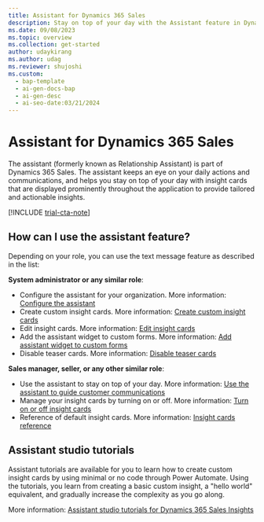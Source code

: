 ```yaml
---
title: Assistant for Dynamics 365 Sales
description: Stay on top of your day with the Assistant feature in Dynamics 365 Sales. Get tailored and actionable insights to help you succeed.
ms.date: 09/08/2023
ms.topic: overview
ms.collection: get-started
author: udaykirang
ms.author: udag
ms.reviewer: shujoshi
ms.custom:
  - bap-template
  - ai-gen-docs-bap
  - ai-gen-desc
  - ai-seo-date:03/21/2024
---
```


# Assistant for Dynamics 365 Sales 

The assistant (formerly known as Relationship Assistant) is part of Dynamics 365 Sales. The assistant keeps an eye on your daily actions and communications, and helps you stay on top of your day with insight cards that are displayed prominently throughout the application to provide tailored and actionable insights. 

[!INCLUDE [trial-cta-note](../includes/trial-cta-note.md)]

## How can I use the assistant feature?

Depending on your role, you can use the text message feature as described in the list:

**System administrator or any similar role**:

- Configure the assistant for your organization. More information: [Configure the assistant](configure-assistant.md)
- Create custom insight cards. More information: [Create custom insight cards](create-insight-cards-flow.md)
- Edit insight cards. More information: [Edit insight cards](edit-insight-cards.md)
- Add the assistant widget to custom forms. More information: [Add assistant widget to custom forms](add-assistant-widget-custom-forms.md)
- Disable teaser cards. More information: [Disable teaser cards](configure-assistant.md#disable-teasers)

**Sales manager, seller, or any other similar role**:

- Use the assistant to stay on top of your day. More information: [Use the assistant to guide customer communications](use-assistant-guide-customer-communications.md)
- Manage your insight cards by turning on or off. More information: [Turn on or off insight cards](turn-on-off-insight-cards.md)
- Reference of default insight cards. More information: [Insight cards reference](action-cards-reference.md)

## Assistant studio tutorials

Assistant tutorials are available for you to learn how to create custom insight cards by using minimal or no code through Power Automate. Using the tutorials, you learn from creating a basic custom insight, a "hello world" equivalent, and gradually increase the complexity as you go along.

More information: [Assistant studio tutorials for Dynamics 365 Sales Insights](/training/modules/sales-insights-lab/)
